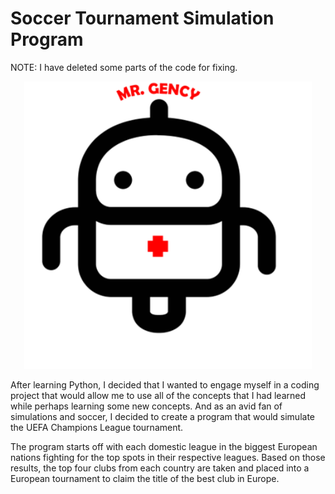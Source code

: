 # Soccer Tournament Simulation Program
NOTE: I have deleted some parts of the code for fixing.

<p align="center">
  <img width="460" height="460" src="https://github.com/Mpayatt/HackUCI2020/blob/master/images/LogoSmall.png">
</p>


After learning Python, I decided that I wanted to engage myself in a coding project that would allow me to use all of the concepts that I had learned while perhaps learning some new concepts. And as an avid fan of simulations and soccer, I decided to create a program that would simulate the UEFA Champions League tournament.

The program starts off with each domestic league in the biggest European nations fighting for the top spots in their respective leagues. Based on those results, the top four clubs from each country are taken and placed into a European tournament to claim the title of the best club in Europe. 

